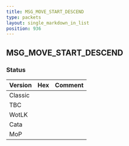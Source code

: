 ```yaml
---
title: MSG_MOVE_START_DESCEND
type: packets
layout: single_markdown_in_list
position: 936
---
```


## MSG_MOVE_START_DESCEND

### Status

Version | Hex | Comment
---------- | ---------- | ---------- 
Classic |  |  
TBC |  |  
WotLK |  |  
Cata |  |  
MoP |  |  